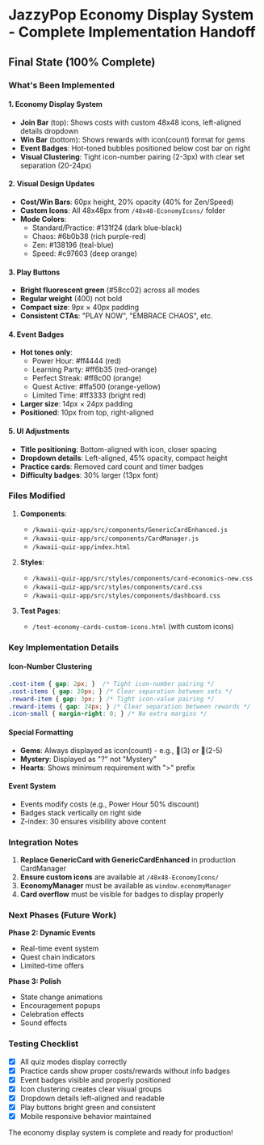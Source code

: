 # JazzyPop Economy Display System - Complete Implementation Handoff

## Final State (100% Complete)

### What's Been Implemented

#### 1. **Economy Display System**
- **Join Bar** (top): Shows costs with custom 48x48 icons, left-aligned details dropdown
- **Win Bar** (bottom): Shows rewards with icon(count) format for gems
- **Event Badges**: Hot-toned bubbles positioned below cost bar on right
- **Visual Clustering**: Tight icon-number pairing (2-3px) with clear set separation (20-24px)

#### 2. **Visual Design Updates**
- **Cost/Win Bars**: 60px height, 20% opacity (40% for Zen/Speed)
- **Custom Icons**: All 48x48px from `/48x48-EconomyIcons/` folder
- **Mode Colors**:
  - Standard/Practice: #131f24 (dark blue-black)
  - Chaos: #6b0b38 (rich purple-red)  
  - Zen: #138196 (teal-blue)
  - Speed: #c97603 (deep orange)

#### 3. **Play Buttons**
- **Bright fluorescent green** (#58cc02) across all modes
- **Regular weight** (400) not bold
- **Compact size**: 9px × 40px padding
- **Consistent CTAs**: "PLAY NOW", "EMBRACE CHAOS", etc.

#### 4. **Event Badges**
- **Hot tones only**:
  - Power Hour: #ff4444 (red)
  - Learning Party: #ff6b35 (red-orange)
  - Perfect Streak: #ff8c00 (orange)
  - Quest Active: #ffa500 (orange-yellow)
  - Limited Time: #ff3333 (bright red)
- **Larger size**: 14px × 24px padding
- **Positioned**: 10px from top, right-aligned

#### 5. **UI Adjustments**
- **Title positioning**: Bottom-aligned with icon, closer spacing
- **Dropdown details**: Left-aligned, 45% opacity, compact height
- **Practice cards**: Removed card count and timer badges
- **Difficulty badges**: 30% larger (13px font)

### Files Modified

1. **Components**:
   - `/kawaii-quiz-app/src/components/GenericCardEnhanced.js`
   - `/kawaii-quiz-app/src/components/CardManager.js`
   - `/kawaii-quiz-app/index.html`

2. **Styles**:
   - `/kawaii-quiz-app/src/styles/components/card-economics-new.css`
   - `/kawaii-quiz-app/src/styles/components/card.css`
   - `/kawaii-quiz-app/src/styles/components/dashboard.css`

3. **Test Pages**:
   - `/test-economy-cards-custom-icons.html` (with custom icons)

### Key Implementation Details

#### Icon-Number Clustering
```css
.cost-item { gap: 2px; }  /* Tight icon-number pairing */
.cost-items { gap: 20px; } /* Clear separation between sets */
.reward-item { gap: 3px; } /* Tight icon-value pairing */
.reward-items { gap: 24px; } /* Clear separation between rewards */
.icon-small { margin-right: 0; } /* No extra margins */
```

#### Special Formatting
- **Gems**: Always displayed as icon(count) - e.g., 💎(3) or 💎(2-5)
- **Mystery**: Displayed as "?" not "Mystery"
- **Hearts**: Shows minimum requirement with ">" prefix

#### Event System
- Events modify costs (e.g., Power Hour 50% discount)
- Badges stack vertically on right side
- Z-index: 30 ensures visibility above content

### Integration Notes

1. **Replace GenericCard with GenericCardEnhanced** in production CardManager
2. **Ensure custom icons** are available at `/48x48-EconomyIcons/`
3. **EconomyManager** must be available as `window.economyManager`
4. **Card overflow** must be visible for badges to display properly

### Next Phases (Future Work)

**Phase 2: Dynamic Events**
- Real-time event system
- Quest chain indicators
- Limited-time offers

**Phase 3: Polish**
- State change animations
- Encouragement popups
- Celebration effects
- Sound effects

### Testing Checklist
- [x] All quiz modes display correctly
- [x] Practice cards show proper costs/rewards without info badges
- [x] Event badges visible and properly positioned
- [x] Icon clustering creates clear visual groups
- [x] Dropdown details left-aligned and readable
- [x] Play buttons bright green and consistent
- [x] Mobile responsive behavior maintained

The economy display system is complete and ready for production!